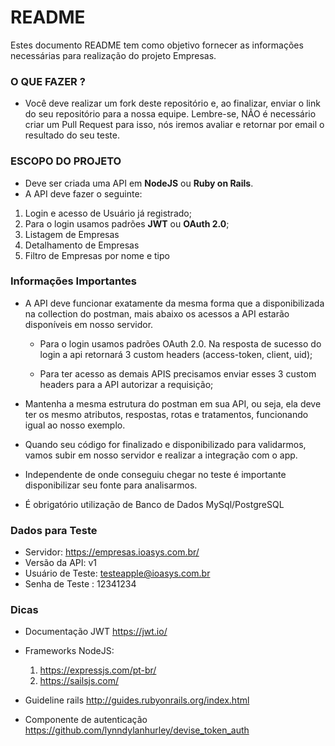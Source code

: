 # README

Estes documento README tem como objetivo fornecer as informações necessárias para realização do projeto Empresas.

### O QUE FAZER ?

- Você deve realizar um fork deste repositório e, ao finalizar, enviar o link do seu repositório para a nossa equipe. Lembre-se, NÃO é necessário criar um Pull Request para isso, nós iremos avaliar e retornar por email o resultado do seu teste.

### ESCOPO DO PROJETO

- Deve ser criada uma API em **NodeJS** ou **Ruby on Rails**.
- A API deve fazer o seguinte:

1. Login e acesso de Usuário já registrado;
2. Para o login usamos padrões **JWT** ou **OAuth 2.0**;
3. Listagem de Empresas
4. Detalhamento de Empresas
5. Filtro de Empresas por nome e tipo

### Informações Importantes

- A API deve funcionar exatamente da mesma forma que a disponibilizada na collection do postman, mais abaixo os acessos a API estarão disponíveis em nosso servidor.

  - Para o login usamos padrões OAuth 2.0. Na resposta de sucesso do login a api retornará 3 custom headers (access-token, client, uid);

  - Para ter acesso as demais APIS precisamos enviar esses 3 custom headers para a API autorizar a requisição;

- Mantenha a mesma estrutura do postman em sua API, ou seja, ela deve ter os mesmo atributos, respostas, rotas e tratamentos, funcionando igual ao nosso exemplo.

- Quando seu código for finalizado e disponibilizado para validarmos, vamos subir em nosso servidor e realizar a integração com o app.

- Independente de onde conseguiu chegar no teste é importante disponibilizar seu fonte para analisarmos.

- É obrigatório utilização de Banco de Dados MySql/PostgreSQL

### Dados para Teste

- Servidor: https://empresas.ioasys.com.br/
- Versão da API: v1
- Usuário de Teste: testeapple@ioasys.com.br
- Senha de Teste : 12341234

### Dicas

- Documentação JWT https://jwt.io/
- Frameworks NodeJS:

  1. https://expressjs.com/pt-br/
  2. https://sailsjs.com/

- Guideline rails http://guides.rubyonrails.org/index.html
- Componente de autenticação https://github.com/lynndylanhurley/devise_token_auth
